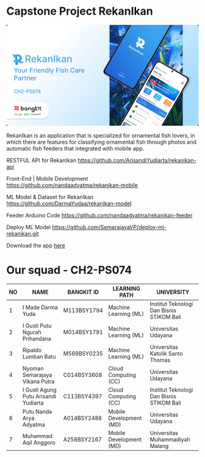 # Capstone Project RekanIkan

![alt text](https://github.com//SemarajayaVP/capstone-project-rekanikan/blob/main/RekanIkanHeader.jpg?raw=true)

RekanIkan is an application that is specialized for ornamental fish lovers, in which there are features for classifying ornamental fish through photos and automatic fish feeders that integrated with mobile app.

RESTFUL API for RekanIkan
https://github.com/ArisandiYudiarta/rekanikan-api

Front-End | Mobile Development
https://github.com/nandaadyatma/rekanikan-mobile

ML Model & Dataset for RekanIkan
https://github.com/DarmaYudaa/rekanikan-model

Feeder Arduino Code
https://github.com/nandaadyatma/rekanikan-feeder

Deploy ML Model
https://github.com/SemarajayaVP/deploy-ml-rekanikan.git

Download the app [here](https://drive.google.com/drive/folders/1QljgKUG8qLlGLjXl19limGA9DE6__1D4?usp=sharing)

# Our squad - CH2-PS074

| NO | NAME | BANGKIT ID | LEARNING PATH | UNIVERSITY |
|---|---|---|---|---|
| 1 | I Made Darma Yuda | M113BSY1794 | Machine Learning (ML) |  Institut Teknologi Dan Bisnis STIKOM Bali |
| 2 | I Gusti Putu Ngurah Prihandana | M014BSY1791  | Machine Learning (ML) | Universitas Udayana |
| 3 | Ripaldo Lumban Batu | M569BSY0235 | Machine Learning (ML) | Universitas Katolik Santo Thomas |
| 4 | Nyoman Semarajaya Vikana Putra | C014BSY3608 | Cloud Computing (CC) | Universitas Udayana |
| 5 | I Gusti Agung Putu Arisandi Yudiarta | C113BSY4397 | Cloud Computing (CC) |  Institut Teknologi Dan Bisnis STIKOM Bali |
| 6 | Putu Nanda Arya Adyatma | A014BSY2488 | Mobile Development (MD) | Universitas Udayana |
| 7 | Muhammad Aqil Anggoro | A258BSY2167 | Mobile Development (MD) | Universitas Muhammadiyah Malang |
